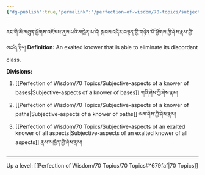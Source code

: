 ```yaml
---
{"dg-publish":true,"permalink":"/perfection-of-wisdom/70-topics/subjective-aspects-of-the-antidote-class-indicated-in-this-context/"}
---
```


རང་གི་མི་མཐུན་ཕྱོགས་འཇོམས་ནུས་པའི་མཁྱེན་པ་དེ། སྐབས་འདིར་བསྟན་གྱི་གཉེན་པོ་ཕྱོགས་ཀྱི་ཤེས་རྣམ་གྱི་མཚན་ཉིད།
**Definition:** An exalted knower that is able to eliminate its discordant class.

**Divisions:**
1. [[Perfection of Wisdom/70 Topics/Subjective-aspects of a knower of bases\|Subjective-aspects of a knower of bases]] གཞི་ཤེས་ཀྱི་ཤེས་རྣམ།
2. [[Perfection of Wisdom/70 Topics/Subjective-aspects of a knower of paths\|Subjective-aspects of a knower of paths]] ལམ་ཤེས་ཀྱི་ཤེས་རྣམ།
3. [[Perfection of Wisdom/70 Topics/Subjective-aspects of an exalted knower of all aspects\|Subjective-aspects of an exalted knower of all aspects]] རྣམ་མཁྱེན་གྱི་ཤེས་རྣམ།


---
Up a level: [[Perfection of Wisdom/70 Topics/70 Topics#^679faf\|70 Topics]]